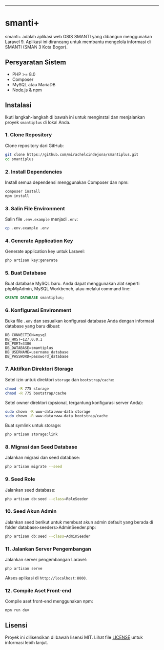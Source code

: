 
---

# smanti+

smanti+ adalah aplikasi web OSIS SMANTI yang dibangun menggunakan Laravel 9. Aplikasi ini dirancang untuk membantu mengelola informasi di SMANTI (SMAN 3 Kota Bogor).


## Persyaratan Sistem

- PHP >= 8.0
- Composer
- MySQL atau MariaDB
- Node.js & npm 

## Instalasi

Ikuti langkah-langkah di bawah ini untuk menginstal dan menjalankan proyek `smantiplus` di lokal Anda.

### 1. Clone Repository

Clone repository dari GitHub:

```bash
git clone https://github.com/mirachelcindejona/smantiplus.git
cd smantiplus
```

### 2. Install Dependencies

Install semua dependensi menggunakan Composer dan npm:

```bash
composer install
npm install
```

### 3. Salin File Environment

Salin file `.env.example` menjadi `.env`:

```bash
cp .env.example .env
```

### 4. Generate Application Key

Generate application key untuk Laravel:

```bash
php artisan key:generate
```

### 5. Buat Database

Buat database MySQL baru. Anda dapat menggunakan alat seperti phpMyAdmin, MySQL Workbench, atau melalui command line:

```sql
CREATE DATABASE smantiplus;
```

### 6. Konfigurasi Environment

Buka file `.env` dan sesuaikan konfigurasi database Anda dengan informasi database yang baru dibuat:

```env
DB_CONNECTION=mysql
DB_HOST=127.0.0.1
DB_PORT=3306
DB_DATABASE=smantiplus
DB_USERNAME=username_database
DB_PASSWORD=password_database
```

### 7. Aktifkan Direktori Storage

Setel izin untuk direktori `storage` dan `bootstrap/cache`:

```bash
chmod -R 775 storage
chmod -R 775 bootstrap/cache
```

Setel owner direktori (opsional, tergantung konfigurasi server Anda):

```bash
sudo chown -R www-data:www-data storage
sudo chown -R www-data:www-data bootstrap/cache
```

Buat symlink untuk storage:

```bash
php artisan storage:link
```

### 8. Migrasi dan Seed Database

Jalankan migrasi dan seed database:

```bash
php artisan migrate --seed
```
### 9. Seed Role

Jalankan seed database:

```bash
php artisan db:seed --class=RoleSeeder
```
### 10. Seed Akun Admin

Jalankan seed berikut untuk membuat akun admin default yang berada di folder database>seeders>AdminSeeder.php:

```bash
php artisan db:seed --class=AdminSeeder
```

### 11. Jalankan Server Pengembangan

Jalankan server pengembangan Laravel:

```bash
php artisan serve
```

Akses aplikasi di `http://localhost:8000`.

### 12. Compile Aset Front-end

Compile aset front-end menggunakan npm:

```bash
npm run dev
```


## Lisensi

Proyek ini dilisensikan di bawah lisensi MIT. Lihat file [LICENSE](LICENSE) untuk informasi lebih lanjut.
